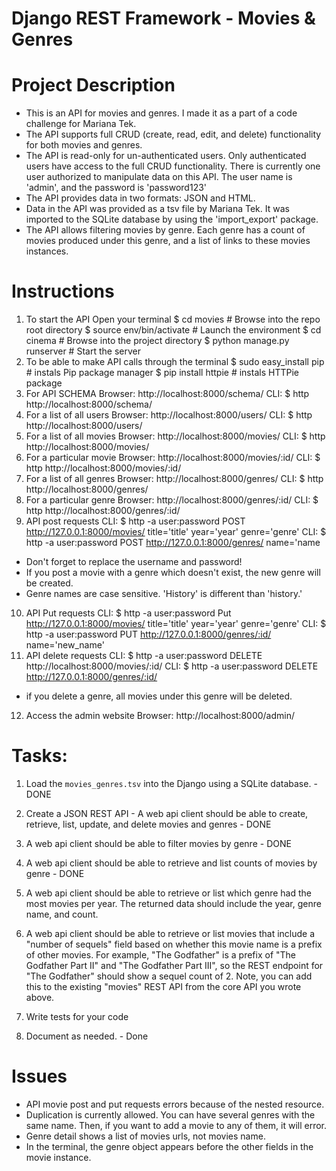 # Django REST Framework - Movies & Genres

# Project Description
- This is an API for movies and genres. I made it as a part of a code challenge for Mariana Tek.
- The API supports full CRUD (create, read, edit, and delete) functionality for both movies and genres.
- The API is read-only for un-authenticated users. Only authenticated users have access to the full CRUD functionality. There is currently one user authorized to manipulate data on this API. The user name is 'admin', and the password is 'password123'
- The API provides data in two formats: JSON and HTML.
- Data in the API was provided as a tsv file by Mariana Tek. It was imported to the SQLite database by using the 'import_export' package.
- The API allows filtering movies by genre. Each genre has a count of movies produced under this genre, and a list of links to these movies instances.

# Instructions
1. To start the API
Open your terminal
$ cd movies                     # Browse into the repo root directory
$ source env/bin/activate       # Launch the environment
$ cd cinema                     # Browse into the project directory
$ python manage.py runserver    # Start the server
2. To be able to make API calls through the terminal
$ sudo easy_install pip         # instals Pip package manager
$ pip install httpie            # instals HTTPie package
3. For API SCHEMA
Browser: http://localhost:8000/schema/
CLI: $ http http://localhost:8000/schema/
4. For a list of all users
Browser: http://localhost:8000/users/
CLI: $ http http://localhost:8000/users/
5. For a list of all movies
Browser: http://localhost:8000/movies/
CLI: $ http http://localhost:8000/movies/
6. For a particular movie
Browser: http://localhost:8000/movies/:id/
CLI: $ http http://localhost:8000/movies/:id/
7. For a list of all genres
Browser: http://localhost:8000/genres/
CLI: $ http http://localhost:8000/genres/
8. For a particular genre
Browser: http://localhost:8000/genres/:id/
CLI: $ http http://localhost:8000/genres/:id/
9. API post requests
CLI: $ http -a user:password POST http://127.0.0.1:8000/movies/ title='title' year='year' genre='genre'
CLI: $ http -a user:password POST http://127.0.0.1:8000/genres/ name='name
* Don't forget to replace the username and password!
* If you post a movie with a genre which doesn't exist, the new genre will be created.
* Genre names are case sensitive. 'History' is different than 'history.'
10. API Put requests
CLI: $ http -a user:password Put http://127.0.0.1:8000/movies/ title='title' year='year' genre='genre'
CLI: $ http -a user:password PUT http://127.0.0.1:8000/genres/:id/ name='new_name'
11. API delete requests
CLI: $ http -a user:password DELETE http://localhost:8000/movies/:id/
CLI: $ http -a user:password DELETE http://127.0.0.1:8000/genres/:id/
* if you delete a genre, all movies under this genre will be deleted.
12. Access the admin website
Browser: http://localhost:8000/admin/

# Tasks:
1. Load the `movies_genres.tsv` into the Django using a SQLite database. - DONE
2. Create a JSON REST API  - A web api client should be able to create, retrieve, list, update, and delete movies and genres - DONE
3. A web api client should be able to filter movies by genre - DONE
4. A web api client should be able to retrieve and list counts of movies by genre - DONE

5. A web api client should be able to retrieve or list which genre had the most movies per year.  The returned data should include the year, genre name, and count.
6. A web api client should be able to retrieve or list movies that include a "number of sequels" field based on whether this movie name is a prefix of other movies.  For example, "The Godfather" is a prefix of "The Godfather Part II" and "The Godfather Part III", so the REST endpoint for "The Godfather" should show a sequel count of 2.  Note, you can add this to the existing "movies" REST API from the core API you wrote above.

7. Write tests for your code
8. Document as needed. - Done

# Issues
- API movie post and put requests errors because of the nested resource.
- Duplication is currently allowed. You can have several genres with the same name. Then, if you want to add a movie to any of them, it will error.
- Genre detail shows a list of movies urls, not movies name.
- In the terminal, the genre object appears before the other fields in the movie instance.
